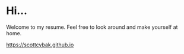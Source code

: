 # Hi...

Welcome to my resume.  Feel free to look around and make yourself at home.

https://scottcybak.github.io

